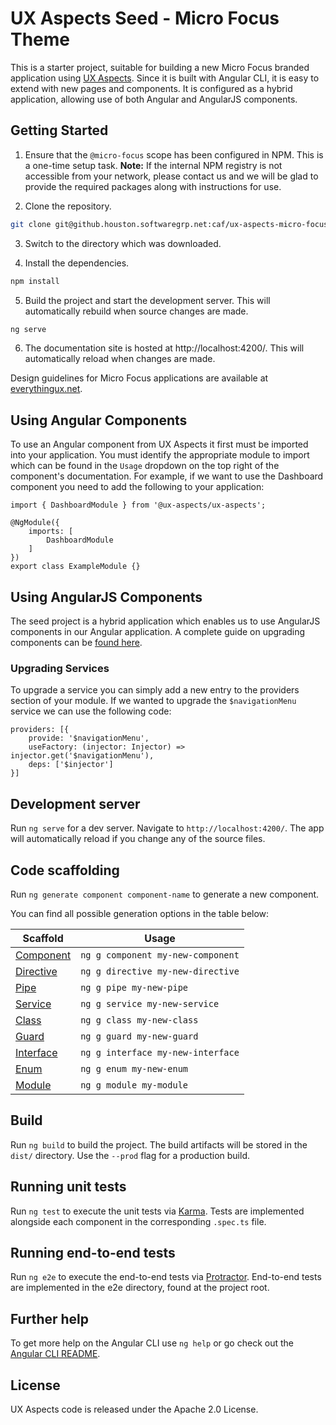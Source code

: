 # UX Aspects Seed - Micro Focus Theme

This is a starter project, suitable for building a new Micro Focus branded application using [UX Aspects](https://uxaspects.github.io/UXAspects). Since it is built with Angular CLI, it is easy to extend with new pages and components. It is configured as a hybrid application, allowing use of both Angular and AngularJS components.

## Getting Started

1. Ensure that the `@micro-focus` scope has been configured in NPM. This is a one-time setup task. **Note:** If the internal NPM registry is not accessible from your network, please contact us and we will be glad to provide the required packages along with instructions for use.

2. Clone the repository.
````bash
git clone git@github.houston.softwaregrp.net:caf/ux-aspects-micro-focus-seed.git my-project
````

3. Switch to the directory which was downloaded.

4. Install the dependencies.
````bash
npm install
````

5. Build the project and start the development server. This will automatically rebuild when source changes are made.
````bash
ng serve
````

6. The documentation site is hosted at http://localhost:4200/. This will automatically reload when changes are made.

Design guidelines for Micro Focus applications are available at [everythingux.net](http://everythingux.net/styleguide/overview/get-started/).

## Using Angular Components

To use an Angular component from UX Aspects it first must be imported into your application. You must identify the appropriate module to import which can be found in the `Usage` dropdown on the top right of the component's documentation. For example, if we want to use the Dashboard component you need to add the following to your application:

```
import { DashboardModule } from '@ux-aspects/ux-aspects';

@NgModule({
    imports: [
        DashboardModule
    ]
})
export class ExampleModule {}
```

## Using AngularJS Components

The seed project is a hybrid application which enables us to use AngularJS components in our Angular application. A complete guide on upgrading components can be [found here](https://github.com/UXAspects/UXAspects/blob/develop/guides/angular-upgrade-guide.md).

### Upgrading Services

To upgrade a service you can simply add a new entry to the providers section of your module. If we wanted to upgrade the `$navigationMenu` service we can use the following code:

```
providers: [{
    provide: '$navigationMenu',
    useFactory: (injector: Injector) => injector.get('$navigationMenu'),
    deps: ['$injector']
}]
```

## Development server

Run `ng serve` for a dev server. Navigate to `http://localhost:4200/`. The app will automatically reload if you change any of the source files.

## Code scaffolding

Run `ng generate component component-name` to generate a new component.

You can find all possible generation options in the table below:

Scaffold  | Usage
---       | ---
[Component](https://github.com/angular/angular-cli/wiki/generate-component) | `ng g component my-new-component`
[Directive](https://github.com/angular/angular-cli/wiki/generate-directive) | `ng g directive my-new-directive`
[Pipe](https://github.com/angular/angular-cli/wiki/generate-pipe)           | `ng g pipe my-new-pipe`
[Service](https://github.com/angular/angular-cli/wiki/generate-service)     | `ng g service my-new-service`
[Class](https://github.com/angular/angular-cli/wiki/generate-class)         | `ng g class my-new-class`
[Guard](https://github.com/angular/angular-cli/wiki/generate-guard)         | `ng g guard my-new-guard`
[Interface](https://github.com/angular/angular-cli/wiki/generate-interface) | `ng g interface my-new-interface`
[Enum](https://github.com/angular/angular-cli/wiki/generate-enum)           | `ng g enum my-new-enum`
[Module](https://github.com/angular/angular-cli/wiki/generate-module)       | `ng g module my-module`

## Build

Run `ng build` to build the project. The build artifacts will be stored in the `dist/` directory. Use the `--prod` flag for a production build.

## Running unit tests

Run `ng test` to execute the unit tests via [Karma](https://karma-runner.github.io). Tests are implemented alongside each component in the corresponding `.spec.ts` file.

## Running end-to-end tests

Run `ng e2e` to execute the end-to-end tests via [Protractor](http://www.protractortest.org/). End-to-end tests are implemented in the e2e directory, found at the project root.

## Further help

To get more help on the Angular CLI use `ng help` or go check out the [Angular CLI README](https://github.com/angular/angular-cli/blob/master/README.md).

## License

UX Aspects code is released under the Apache 2.0 License.